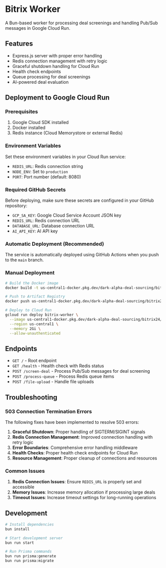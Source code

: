 # Bitrix Worker

A Bun-based worker for processing deal screenings and handling Pub/Sub messages in Google Cloud Run.

## Features

- Express.js server with proper error handling
- Redis connection management with retry logic
- Graceful shutdown handling for Cloud Run
- Health check endpoints
- Queue processing for deal screenings
- AI-powered deal evaluation

## Deployment to Google Cloud Run

### Prerequisites

1. Google Cloud SDK installed
2. Docker installed
3. Redis instance (Cloud Memorystore or external Redis)

### Environment Variables

Set these environment variables in your Cloud Run service:

- `REDIS_URL`: Redis connection string
- `NODE_ENV`: Set to `production`
- `PORT`: Port number (default: 8080)

### Required GitHub Secrets

Before deploying, make sure these secrets are configured in your GitHub repository:

- `GCP_SA_KEY`: Google Cloud Service Account JSON key
- `REDIS_URL`: Redis connection URL
- `DATABASE_URL`: Database connection URL
- `AI_API_KEY`: AI API key

### Automatic Deployment (Recommended)

The service is automatically deployed using GitHub Actions when you push to the `main` branch.

### Manual Deployment

```bash
# Build the Docker image
docker build -t us-central1-docker.pkg.dev/dark-alpha-deal-sourcing/bitrix24/bitrix-worker:latest .

# Push to Artifact Registry
docker push us-central1-docker.pkg.dev/dark-alpha-deal-sourcing/bitrix24/bitrix-worker:latest

# Deploy to Cloud Run
gcloud run deploy bitrix-worker \
  --image us-central1-docker.pkg.dev/dark-alpha-deal-sourcing/bitrix24/bitrix-worker:latest \
  --region us-central1 \
  --memory 2Gi \
  --allow-unauthenticated
```

## Endpoints

- `GET /` - Root endpoint
- `GET /health` - Health check with Redis status
- `POST /screen-deal` - Process Pub/Sub messages for deal screening
- `POST /process-queue` - Process Redis queue items
- `POST /file-upload` - Handle file uploads

## Troubleshooting

### 503 Connection Termination Errors

The following fixes have been implemented to resolve 503 errors:

1. **Graceful Shutdown**: Proper handling of SIGTERM/SIGINT signals
2. **Redis Connection Management**: Improved connection handling with retry logic
3. **Error Boundaries**: Comprehensive error handling middleware
4. **Health Checks**: Proper health check endpoints for Cloud Run
5. **Resource Management**: Proper cleanup of connections and resources

### Common Issues

1. **Redis Connection Issues**: Ensure `REDIS_URL` is properly set and accessible
2. **Memory Issues**: Increase memory allocation if processing large deals
3. **Timeout Issues**: Increase timeout settings for long-running operations

## Development

```bash
# Install dependencies
bun install

# Start development server
bun run start

# Run Prisma commands
bun run prisma:generate
bun run prisma:migrate
```
